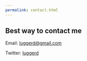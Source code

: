 ```yaml
---
permalink: contact.html
---
```


## Best way to contact me
Email: luggerd@gmail.com

Twitter: [luggerd](https://twitter.com/luggerd)
